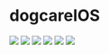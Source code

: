 # dogcareIOS
![](https://github.com/noaNisimDev/dogcareIOS/blob/main/ezgif-2-ebd1dba0857b.gif)
![](https://github.com/noaNisimDev/dogcareIOS/blob/main/Simulator%20Screen%20Shot%20-%20iPhone%2012%20Pro%20Max%20-%202021-08-29%20at%2001.58.54.png)
![](https://github.com/noaNisimDev/dogcareIOS/blob/main/Simulator%20Screen%20Shot%20-%20iPhone%2012%20Pro%20Max%20-%202021-08-29%20at%2001.59.01.png)
![](https://github.com/noaNisimDev/dogcareIOS/blob/main/Simulator%20Screen%20Shot%20-%20iPhone%2012%20Pro%20Max%20-%202021-08-29%20at%2001.59.05.png)
![](https://github.com/noaNisimDev/dogcareIOS/blob/main/Simulator%20Screen%20Shot%20-%20iPhone%2012%20Pro%20Max%20-%202021-08-29%20at%2001.59.09.png)
![](https://github.com/noaNisimDev/dogcareIOS/blob/main/Simulator%20Screen%20Shot%20-%20iPhone%2012%20Pro%20Max%20-%202021-08-29%20at%2002.05.13.png)
